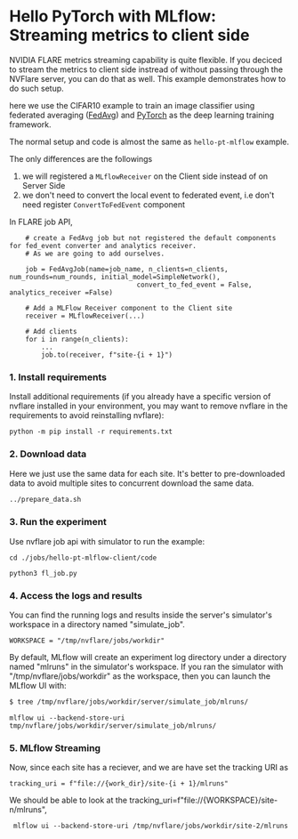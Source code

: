 # Hello PyTorch with MLflow: Streaming metrics to client side 

NVIDIA FLARE metrics streaming capability is quite flexible. If you deciced to stream the metrics to client side instread of without passing through the NVFlare server, you can do that as well. 
This example demonstrates how to do such setup. 

here we use the CIFAR10 example to train an image classifier using federated averaging ([FedAvg](https://arxiv.org/abs/1602.05629)) and [PyTorch](https://pytorch.org/) as the deep learning training framework.

The normal setup and code is almost the same as ```hello-pt-mlflow``` example. 

The only differences are the followings
1) we will registered a ```MLflowReceiver``` on the Client side instead of on Server Side
2) we don't need to convert the local event to federated event, i.e don't need register ```ConvertToFedEvent``` component


In FLARE job API, 

```
    # create a FedAvg job but not registered the default components for fed_event converter and analytics receiver.
    # As we are going to add ourselves. 

    job = FedAvgJob(name=job_name, n_clients=n_clients, num_rounds=num_rounds, initial_model=SimpleNetwork(), 
                                convert_to_fed_event = False, analytics_receiver =False)
    
    # Add a MLFlow Receiver component to the Client site 
    receiver = MLflowReceiver(...)
    
    # Add clients
    for i in range(n_clients):
        ...
        job.to(receiver, f"site-{i + 1}")

```


### 1. Install requirements

Install additional requirements (if you already have a specific version of nvflare installed in your environment, you may want to remove nvflare in the requirements to avoid reinstalling nvflare):

```
python -m pip install -r requirements.txt
```
### 2. Download data
Here we just use the same data for each site. It's better to pre-downloaded data to avoid multiple sites to concurrent download the same data.

```bash
../prepare_data.sh
```


### 3. Run the experiment

Use nvflare job api with simulator to run the example:

```
cd ./jobs/hello-pt-mlflow-client/code

python3 fl_job.py
```




### 4. Access the logs and results

You can find the running logs and results inside the server's simulator's workspace in a directory named "simulate_job".

```WORKSPACE = "/tmp/nvflare/jobs/workdir"```

By default, MLflow will create an experiment log directory under a directory named "mlruns" in the simulator's workspace. 
If you ran the simulator with "/tmp/nvflare/jobs/workdir" as the workspace, then you can launch the MLflow UI with:

```bash
$ tree /tmp/nvflare/jobs/workdir/server/simulate_job/mlruns/
```

```
mlflow ui --backend-store-uri tmp/nvflare/jobs/workdir/server/simulate_job/mlruns/
```

### 5. MLflow Streaming

Now, since each site has a reciever, and we are have set the tracking URI as 

```tracking_uri = f"file://{work_dir}/site-{i + 1}/mlruns"```

We should be able to look at the 
tracking_uri=f"file://{WORKSPACE}/site-n/mlruns",

```
 mlflow ui --backend-store-uri /tmp/nvflare/jobs/workdir/site-2/mlruns

```

